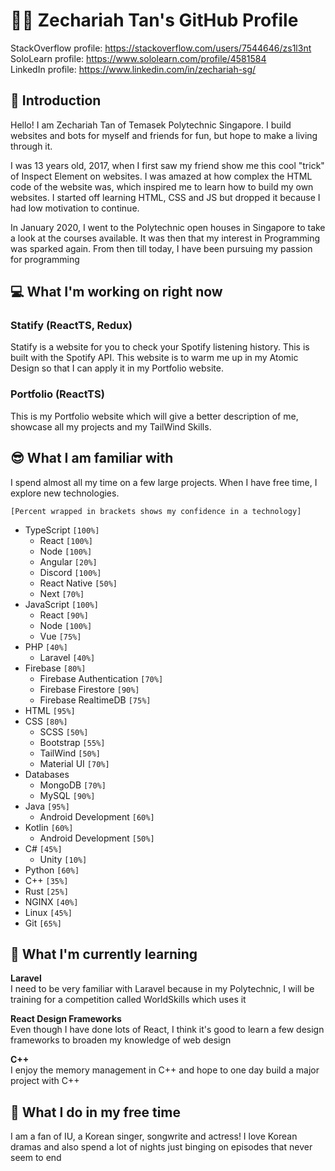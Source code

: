 # 👨‍💻 Zechariah Tan's GitHub Profile
StackOverflow profile: https://stackoverflow.com/users/7544646/zs1l3nt<br>
SoloLearn profile: https://www.sololearn.com/profile/4581584<br>
LinkedIn profile: https://www.linkedin.com/in/zechariah-sg/

## 👋 Introduction
Hello! I am Zechariah Tan of Temasek Polytechnic Singapore. I build websites and bots for myself and friends for fun, but hope to make a living through it.

I was 13 years old, 2017, when I first saw my friend show me this cool "trick" of Inspect Element on websites. I was amazed at how complex the HTML code of the website was, which inspired me to learn how to build my own websites. I started off learning HTML, CSS and JS but dropped it because I had low motivation to continue. 

In January 2020, I went to the Polytechnic open houses in Singapore to take a look at the courses available. It was then that my interest in Programming was sparked again. From then till today, I have been pursuing my passion for programming

## 💻 What I'm working on **right now**

### Statify (ReactTS, Redux)
Statify is a website for you to check your Spotify listening history. This is built with the Spotify API. This website is to warm me up in my Atomic Design so that I can apply it in my Portfolio website.

### Portfolio (ReactTS)
This is my Portfolio website which will give a better description of me, showcase all my projects and my TailWind Skills.

## 😎 What I am familiar with
I spend almost all my time on a few large projects. When I have free time, I explore new technologies.

`[Percent wrapped in brackets shows my confidence in a technology]`

- TypeScript `[100%]`
    - React `[100%]`
    - Node `[100%]`
    - Angular `[20%]`
    - Discord `[100%]`
    - React Native `[50%]`
    - Next `[70%]`
- JavaScript `[100%]`
    - React `[90%]`
    - Node `[100%]`
    - Vue `[75%]`
- PHP `[40%]`
    - Laravel `[40%]`
- Firebase `[80%]`
    - Firebase Authentication `[70%]`
    - Firebase Firestore `[90%]`
    - Firebase RealtimeDB `[75%]`
- HTML `[95%]`
- CSS `[80%]`
    - SCSS `[50%]`
    - Bootstrap `[55%]`
    - TailWind `[50%]`
    - Material UI `[70%]`
- Databases
    - MongoDB `[70%]`
    - MySQL `[90%]`
- Java `[95%]`
    - Android Development `[60%]` 
- Kotlin `[60%]`
    - Android Development `[50%]`
- C# `[45%]`
    - Unity `[10%]`
- Python `[60%]`
- C++ `[35%]`
- Rust `[25%]`
- NGINX `[40%]`
- Linux `[45%]`
- Git `[65%]`

## 🌱 What I'm currently learning
**Laravel**<br>
I need to be very familiar with Laravel because in my Polytechnic, I will be training for a competition called WorldSkills which uses it

**React Design Frameworks**<br>
Even though I have done lots of React, I think it's good to learn a few design frameworks to broaden my knowledge of web design

**C++**<br>
I enjoy the memory management in C++ and hope to one day build a major project with C++

## 🎉 What I do in my free time
I am a fan of IU, a Korean singer, songwrite and actress! I love Korean dramas and also spend a lot of nights just binging on episodes that never seem to end
